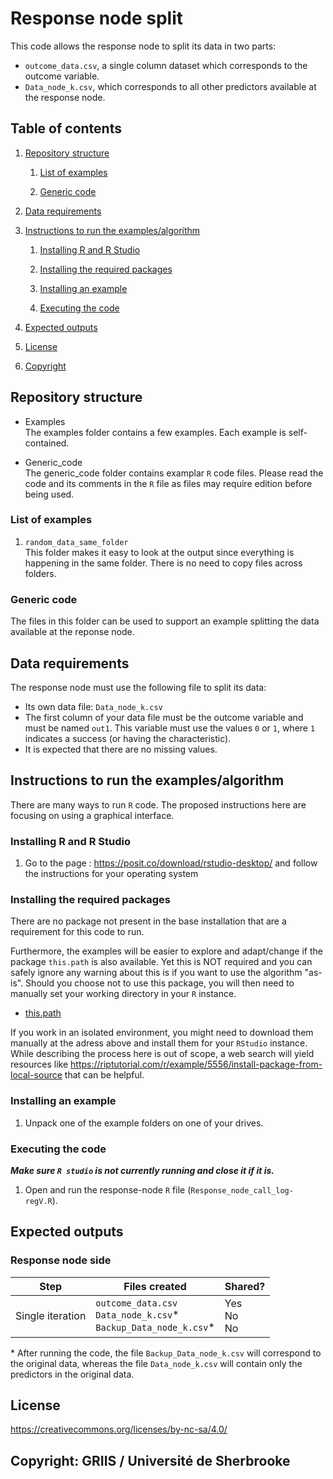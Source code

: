 # Response node split

This code allows the  response node to split its data in two parts:
- `outcome_data.csv`, a single column dataset which corresponds to the outcome variable.
- `Data_node_k.csv`, which corresponds to all other predictors available at the response node.

## Table of contents

1. [Repository structure](#repository-structure)

	1. [List of examples](#list-of-examples)

	2. [Generic code](#generic-code)

2. [Data requirements](#Data-requirements)

3. [Instructions to run the examples/algorithm](#instructions-to-run-the-examplesalgorithm)

	1. [Installing R and R Studio](#installing-r-and-r-studio)
	
	2. [Installing the required packages](#installing-the-required-packages)
	
	3. [Installing an example](#installing-an-example)
	
	4. [Executing the code](#executing-the-code)
	
4. [Expected outputs](#expected-outputs)

5. [License](#license)

6. [Copyright](#copyright-griis--université-de-sherbrooke)

## Repository structure

- Examples  
The examples folder contains a few examples. Each example is self-contained.

- Generic_code  
The generic_code folder contains examplar `R` code files. Please read the code and its comments in the `R` file as files may require edition before being used.

### List of examples

1. `random_data_same_folder`  
This folder makes it easy to look at the output since everything is happening in the same folder. There is no need to copy files across folders.

### Generic code

The files in this folder can be used to support an example splitting the data available at the reponse node.

## Data requirements

The response node must use the following file to split its data:

- Its own data file: `Data_node_k.csv`
- The first column of your data file must be the outcome variable and must be named `out1`. This variable must use the values `0` or `1`, where `1` indicates a success (or having the characteristic).
- It is expected that there are no missing values. 

## Instructions to run the examples/algorithm

There are many ways to run `R` code. The proposed instructions here are focusing on using a graphical interface.

### Installing R and R Studio

1. Go to the page : https://posit.co/download/rstudio-desktop/ and follow the instructions for your operating system

### Installing the required packages

There are no package not present in the base installation that are a requirement for this code to run.

Furthermore, the examples will be easier to explore and adapt/change if the package `this.path` is also available. Yet this is NOT required and you can safely ignore any warning about this is if you want to use the algorithm "as-is". Should you choose not to use this package, you will then need to manually set your working directory in your `R` instance.

- [this.path](https://cran.r-project.org/package=this.path)

If you work in an isolated environment, you might need to download them manually at the adress above and install them for your `RStudio` instance. While describing the process here is out of scope, a web search will yield resources like https://riptutorial.com/r/example/5556/install-package-from-local-source that can be helpful.

### Installing an example

1. Unpack one of the example folders on one of your drives.

### Executing the code 

***Make sure `R studio` is not currently running and close it if it is.***

1.	Open and run the response-node `R` file (`Response_node_call_log-regV.R`).

## Expected outputs

### Response node side

| Step | Files created | Shared? |
| ----------- | ----------- | ----------- |
| Single iteration | `outcome_data.csv` <br> `Data_node_k.csv`\* <br> `Backup_Data_node_k.csv`\* | Yes <br> No <br> No |

\* After running the code, the file `Backup_Data_node_k.csv` will correspond to the original data, whereas the file `Data_node_k.csv` will contain only the predictors in the original data.

## License

https://creativecommons.org/licenses/by-nc-sa/4.0/

## Copyright: GRIIS / Université de Sherbrooke
